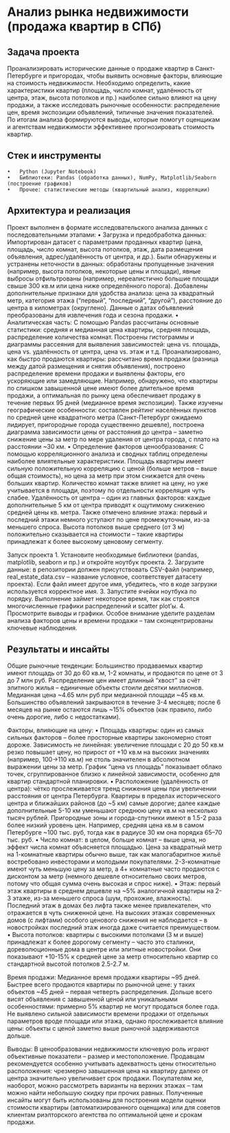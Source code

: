 # Анализ рынка недвижимости (продажа квартир в СПб)

## Задача проекта

Проанализировать исторические данные о продаже квартир в Санкт-Петербурге и пригородах, чтобы выявить основные факторы, влияющие на стоимость недвижимости. Необходимо определить, какие характеристики квартир (площадь, число комнат, удалённость от центра, этаж, высота потолков и пр.) наиболее сильно влияют на цену продажи, а также исследовать рыночные особенности: распределение цен, время экспозиции объявлений, типичные значения показателей. По итогам анализа формируются выводы, которые помогут оценщикам и агентствам недвижимости эффективнее прогнозировать стоимость квартир.

## Стек и инструменты
	•	Python (Jupyter Notebook)
	•	Библиотеки: Pandas (обработка данных), NumPy, Matplotlib/Seaborn (построение графиков)
	•	Прочее: статистические методы (квартильный анализ, корреляции)

## Архитектура и реализация

Проект выполнен в формате исследовательского анализа данных с последовательными этапами:
	•	Загрузка и предобработка данных: Импортирован датасет с параметрами проданных квартир (цена, площадь, число комнат, высота потолков, этаж, дата размещения объявления, адрес/удалённость от центра, и др.). Были обнаружены и устранены неточности в данных: обработаны пропущенные значения (например, высота потолков, некоторые цены и площади), явные выбросы отфильтрованы (например, нереалистично большие площади свыше 300 кв.м или цена ниже определённого порога). Добавлены дополнительные признаки для удобства анализа: цена за квадратный метр, категория этажа (“первый”, “последний”, “другой”), расстояние до центра в километрах (округлено). Данные о датах объявлений преобразованы для извлечения года и сезона продажи.
	•	Аналитическая часть: С помощью Pandas рассчитаны основные статистики: средняя и медианная цена квартиры, средняя площадь, распределение количества комнат. Построены гистограммы и диаграммы рассеяния для выявления зависимостей: цена vs. площадь, цена vs. удалённость от центра, цена vs. этаж и т.д. Проанализировано, как быстро продаются квартиры: рассчитано время продажи (разница между датой размещения и снятия объявления), построено распределение времени продажи и выявлены факторы, его ускоряющие или замедляющие. Например, обнаружено, что квартиры по слишком завышенной цене имеют более длительное время продажи, а оптимальная по рынку цена обеспечивает продажу в течение первых 95 дней (медианное время экспозиции). Также изучены географические особенности: составлен рейтинг населённых пунктов по средней цене квадратного метра (Санкт-Петербург ожидаемо лидирует, пригородные города существенно дешевле), построена диаграмма зависимости цены от расстояния до центра – заметно снижение цены за метр по мере удаления от центра города, с плато на расстоянии ~30 км.
	•	Определение факторов ценообразования: С помощью корреляционного анализа и сводных таблиц определены наиболее влиятельные характеристики. Площадь квартиры имеет сильную положительную корреляцию с ценой (больше метров – выше общая стоимость), но цена за метр при этом снижается для очень больших квартир. Количество комнат также влияет на цену, но уже учитывается в площади, поэтому по отдельности корреляция чуть слабее. Удалённость от центра – один из главных факторов: каждые дополнительные 5 км от центра приводят к ощутимому снижению средней цены кв. метра. Также отмечено влияние этажа: первый и последний этажи немного уступают по цене промежуточным, из-за меньшего спроса. Высота потолков выше среднего (от 3 м) положительно сказывается на стоимости – такие квартиры принадлежат к более высокому ценовому сегменту.

Запуск проекта
	1.	Установите необходимые библиотеки (pandas, matplotlib, seaborn и пр.) и откройте ноутбук проекта.
	2.	Загрузите данные: в репозитории должен присутствовать CSV-файл (например, real_estate_data.csv – название условное, соответствует датасету проекта). Если файл имеет другое имя, убедитесь, что в коде загрузки используется корректное имя.
	3.	Запустите ячейки ноутбука по порядку. Выполнение займет некоторое время, так как строятся многочисленные графики распределений и scatter plot’ы.
	4.	Просмотрите выводы и графики. Особое внимание уделите разделам анализа факторов цены и времени продажи – там сконцентрированы ключевые наблюдения.

## Результаты и инсайты

Общие рыночные тенденции: Большинство продаваемых квартир имеют площадь от 30 до 60 кв.м, 1-2 комнаты, и продаются по цене от 3 до 7 млн руб. Распределение цен имеет длинный “хвост” за счёт элитного жилья – единичные объекты стоили десятки миллионов. Медианная цена ~4.65 млн руб при медианной площади ~45 кв.м. Большинство объявлений закрываются в течение 3-4 месяцев; после 6 месяцев на рынке остаются лишь ~15% объектов (как правило, либо очень дорогие, либо с недостатками).

Факторы, влияющие на цену:
	•	Площадь квартиры: один из самых сильных факторов – более просторные квартиры закономерно стоят дороже. Зависимость не линейная: увеличение площади с 20 до 50 кв.м резко повышает цену, но прирост от +10 кв.м на высоких значениях (например, 100→110 кв.м) не столь значителен в абсолютном выражении цены за метр. График “цена vs площадь” показывает облако точек, сгруппированное близко к линейной зависимости, особенно для квартир стандартной планировки.
	•	Расположение (удалённость от центра): чётко прослеживается тренд снижения цены при увеличении расстояния от центра Петербурга. Квартиры в пределах исторического центра и ближайших районов (до ~5 км) самые дорогие; далее каждые дополнительные 5-10 км уменьшают среднюю цену кв.м на несколько тысяч рублей. Пригородные зоны и города-спутники имеют в 1.5-2 раза более низкий уровень цен. Например, средняя цена кв.м в самом Петербурге ~100 тыс. руб, тогда как в радиусе 30 км она порядка 65–70 тыс. руб.
	•	Число комнат: в целом, больше комнат – выше цена, но эффект числа комнат объясняется площадью. Цена за квадратный метр на 1-комнатные квартиры обычно выше, так как малогабаритное жильё востребовано инвесторами и молодыми покупателями. 2-3-комнатные имеют чуть меньшую цену за метр, а 4+ комнатные часто продаются с дисконтом за метр (немного дешевле относительно своих метров, потому что общая сумма очень высокая и спрос ниже).
	•	Этаж: первый этаж квартиры в среднем дешевле на ~5% аналогичной квартиры на 2-3 этаже, из-за меньшего спроса (шум, прохожие, влажность). Последний этаж в домах без лифта также менее привлекателен, что отражается в чуть сниженной цене. На высоких этажах современных домов (с лифтами) особого ценового снижения не наблюдается – в новостройках последний этаж иногда даже считается преимуществом.
	•	Высота потолков: квартиры с высокими потолками (3 м и выше) принадлежат к более дорогому сегменту – часто это сталинки, дореволюционные дома в центре или элитные новостройки. Они показывают +10-15% к средней цене за метр относительно квартир со стандартной высотой потолков 2.5-2.7 м.

Время продажи: Медианное время продажи квартиры ~95 дней. Быстрее всего продаются квартиры по рыночной цене: у таких объектов ~45 дней – первая четверть распределения. Дольше всего висят объявления с завышенной ценой или уникальными особенностями: примерно 5% квартир не могут продаться более года. Не выявлено сильной зависимости времени продажи от отдельных параметров вроде площади или этажа, однако прослеживается влияние цены: объекты с ценой заметно выше рыночной задерживаются дольше.

Выводы: В ценообразовании недвижимости ключевую роль играют объективные показатели – размер и местоположение. Продавцам рекомендуется особенно учитывать адекватность цены относительно расположения: чрезмерно завышенная цена на квартиру далеко от центра значительно увеличивает срок продажи. Покупателям же, наоборот, можно рассмотреть варианты на верхних этажах – там можно найти небольшую скидку при прочих равных. Полученные инсайты могут быть использованы для построения модели оценки стоимости квартиры (автоматизированного оценщика) или для советов клиентам риэлторского агентства по оптимальной цене и срокам продажи.
